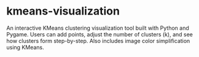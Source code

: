 # kmeans-visualization
An interactive KMeans clustering visualization tool built with Python and Pygame. Users can add points, adjust the number of clusters (k), and see how clusters form step-by-step. Also includes image color simplification using KMeans.
